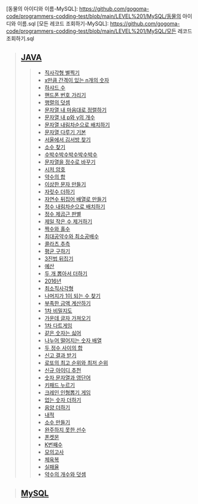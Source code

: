 <!-- level-1 -->
[link-level-1-JAVA]: https://github.com/gogoma-code/programmers-codding-test/tree/main/LEVEL%201/JAVA
[link-level-1-MySQL]: https://github.com/gogoma-code/programmers-codding-test/tree/main/LEVEL%201/MySQL

<!-- level-1-JAVA -->
[직사각형 별찍기]: https://github.com/gogoma-code/programmers-codding-test/blob/main/LEVEL%201/JAVA/직사각형%20별찍기.java
[x만큼 간격이 있는 n개의 숫자]: https://github.com/gogoma-code/programmers-codding-test/blob/main/LEVEL%201/JAVA/x만큼%20간격이%20있는%20n개의%20숫자.java
[하샤드 수]: https://github.com/gogoma-code/programmers-codding-test/blob/main/LEVEL%201/JAVA/하샤드%20수.java
[핸드폰 번호 가리기]: https://github.com/gogoma-code/programmers-codding-test/blob/main/LEVEL%201/JAVA/핸드폰%20번호%20가리기.java
[행렬의 덧셈]: https://github.com/gogoma-code/programmers-codding-test/blob/main/LEVEL%201/JAVA/행렬의%20덧셈.java
[문자열 내 마음대로 정렬하기]: https://github.com/gogoma-code/programmers-codding-test/blob/main/LEVEL%201/JAVA/문자열%20내%20마음대로%20정렬하기.java
[문자열 내 p와 y의 개수]: https://github.com/gogoma-code/programmers-codding-test/blob/main/LEVEL%201/JAVA/문자열%20내%20p와%20y의%20개수.java
[문자열 내림차순으로 배치하기]: https://github.com/gogoma-code/programmers-codding-test/blob/main/LEVEL%201/JAVA/문자열%20내림차순으로%20배치하기.java
[문자열 다루기 기본]: https://github.com/gogoma-code/programmers-codding-test/blob/main/LEVEL%201/JAVA/문자열%20다루기%20기본.java
[서울에서 김서방 찾기]: https://github.com/gogoma-code/programmers-codding-test/blob/main/LEVEL%201/JAVA/서울에서%20김서방%20찾기.java
[소수 찾기]: https://github.com/gogoma-code/programmers-codding-test/blob/main/LEVEL%201/JAVA/소수%20찾기.java
[수박수박수박수박수박수]: https://github.com/gogoma-code/programmers-codding-test/blob/main/LEVEL%201/JAVA/수박수박수박수박수박수.java
[문자열을 정수로 바꾸기]: https://github.com/gogoma-code/programmers-codding-test/blob/main/LEVEL%201/JAVA/문자열을%20정수로%20바꾸기.java
[시저 암호]: https://github.com/gogoma-code/programmers-codding-test/blob/main/LEVEL%201/JAVA/시저%20암호.java
[약수의 합]: https://github.com/gogoma-code/programmers-codding-test/blob/main/LEVEL%201/JAVA/약수의%20합.java
[이상한 문자 만들기]: https://github.com/gogoma-code/programmers-codding-test/blob/main/LEVEL%201/JAVA/이상한%20문자%20만들기.java
[자릿수 더하기]: https://github.com/gogoma-code/programmers-codding-test/blob/main/LEVEL%201/JAVA/자릿수%20더하기.java
[자연수 뒤집어 배열로 만들기]: https://github.com/gogoma-code/programmers-codding-test/blob/main/LEVEL%201/JAVA/자연수%20뒤집어%20배열로%20만들기.java
[정수 내림차순으로 배치하기]: https://github.com/gogoma-code/programmers-codding-test/blob/main/LEVEL%201/JAVA/정수%20내림차순으로%20배치하기.java
[정수 제곱근 판별]: https://github.com/gogoma-code/programmers-codding-test/blob/main/LEVEL%201/JAVA/정수%20제곱근%20판별.java
[제일 작은 수 제거하기]: https://github.com/gogoma-code/programmers-codding-test/blob/main/LEVEL%201/JAVA/제일%20작은%20수%20제거하기.java
[짝수와 홀수]: https://github.com/gogoma-code/programmers-codding-test/blob/main/LEVEL%201/JAVA/짝수와%20홀수.java
[최대공약수와 최소공배수]: https://github.com/gogoma-code/programmers-codding-test/blob/main/LEVEL%201/JAVA/최대공약수와%20최소공배수.java
[콜라츠 추측]: https://github.com/gogoma-code/programmers-codding-test/blob/main/LEVEL%201/JAVA/콜라츠%20추측.java
[평균 구하기]: https://github.com/gogoma-code/programmers-codding-test/blob/main/LEVEL%201/JAVA/평균%20구하기.java
[3진법 뒤집기]: https://github.com/gogoma-code/programmers-codding-test/blob/main/LEVEL%201/JAVA/3진법%20뒤집기.java
[예산]: https://github.com/gogoma-code/programmers-codding-test/blob/main/LEVEL%201/JAVA/예산.java
[두 개 뽑아서 더하기]: https://github.com/gogoma-code/programmers-codding-test/blob/main/LEVEL%201/JAVA/두%20개%20뽑아서%20더하기.java
[2016년]: https://github.com/gogoma-code/programmers-codding-test/blob/main/LEVEL%201/JAVA/2016년.java
[최소직사각형]: https://github.com/gogoma-code/programmers-codding-test/blob/main/LEVEL%201/JAVA/최소직사각형.java
[나머지가 1이 되는 수 찾기]: https://github.com/gogoma-code/programmers-codding-test/blob/main/LEVEL%201/JAVA/나머지가%201이%20되는%20수%20찾기.java
[부족한 금액 계산하기]: https://github.com/gogoma-code/programmers-codding-test/blob/main/LEVEL%201/JAVA/부족한%20금액%20계산하기.java
[1차 비밀지도]: https://github.com/gogoma-code/programmers-codding-test/blob/main/LEVEL%201/JAVA/1차%20비밀지도.java
[가운데 글자 가져오기]: https://github.com/gogoma-code/programmers-codding-test/blob/main/LEVEL%201/JAVA/가운데%20글자%20가져오기.java
[1차 다트게임]: https://github.com/gogoma-code/programmers-codding-test/blob/main/LEVEL%201/JAVA/1차%20다트게임.java
[같은 숫자는 싫어]: https://github.com/gogoma-code/programmers-codding-test/blob/main/LEVEL%201/JAVA/같은%20숫자는%20싫어.java
[나누어 떨어지는 숫자 배열]: https://github.com/gogoma-code/programmers-codding-test/blob/main/LEVEL%201/JAVA/나누어%20떨어지는%20숫자%20배열.java
[두 정수 사이의 합]: https://github.com/gogoma-code/programmers-codding-test/blob/main/LEVEL%201/JAVA/두%20정수%20사이의%20합.java
[신고 결과 받기]: https://github.com/gogoma-code/programmers-codding-test/blob/main/LEVEL%201/JAVA/신고%20결과%20받기.java
[로또의 최고 순위와 최저 순위]: https://github.com/gogoma-code/programmers-codding-test/blob/main/LEVEL%201/JAVA/로또의%20최고%20순위와%20최저%20순위.java
[신규 아이디 추천]: https://github.com/gogoma-code/programmers-codding-test/blob/main/LEVEL%201/JAVA/신규%20아이디%20추천.java
[숫자 문자열과 영단어]: https://github.com/gogoma-code/programmers-codding-test/blob/main/LEVEL%201/JAVA/숫자%20문자열과%20영단어.java
[키패드 누르기]: https://github.com/gogoma-code/programmers-codding-test/blob/main/LEVEL%201/JAVA/키패드%20누르기.java
[크레인 인형뽑기 게임]: https://github.com/gogoma-code/programmers-codding-test/blob/main/LEVEL%201/JAVA/크레인%20인형뽑기%20게임.java
[없는 숫자 더하기]: https://github.com/gogoma-code/programmers-codding-test/blob/main/LEVEL%201/JAVA/없는%20숫자%20더하기.java
[음양 더하기]: https://github.com/gogoma-code/programmers-codding-test/blob/main/LEVEL%201/JAVA/음양%20더하기.java
[내적]: https://github.com/gogoma-code/programmers-codding-test/blob/main/LEVEL%201/JAVA/내적.java
[소수 만들기]: https://github.com/gogoma-code/programmers-codding-test/blob/main/LEVEL%201/JAVA/소수%20만들기.java
[완주하지 못한 선수]: https://github.com/gogoma-code/programmers-codding-test/blob/main/LEVEL%201/JAVA/완주하지%20못한%20선수.java
[폰켓몬]: https://github.com/gogoma-code/programmers-codding-test/blob/main/LEVEL%201/JAVA/폰켓몬.java
[K번째수]: https://github.com/gogoma-code/programmers-codding-test/blob/main/LEVEL%201/JAVA/K번째수.java
[모의고사]: https://github.com/gogoma-code/programmers-codding-test/blob/main/LEVEL%201/JAVA/모의고사.java
[체육복]: https://github.com/gogoma-code/programmers-codding-test/blob/main/LEVEL%201/JAVA/체육복.java
[실패율]: https://github.com/gogoma-code/programmers-codding-test/blob/main/LEVEL%201/JAVA/실패율.java
[약수의 개수와 덧셈]: https://github.com/gogoma-code/programmers-codding-test/blob/main/LEVEL%201/JAVA/약수의%20개수와%20덧셈.java

<!-- level-1-MySQL -->
[동물의 아이디와 이름-MySQL]: https://github.com/gogoma-code/programmers-codding-test/blob/main/LEVEL%201/MySQL/동물의 아이디와 이름.sql
[모든 레코드 조회하기-MySQL]: https://github.com/gogoma-code/programmers-codding-test/blob/main/LEVEL%201/MySQL/모든 레코드 조회하기.sql

> ## [JAVA][link-level-1-JAVA]
> > * [직사각형 별찍기][직사각형 별찍기]
> > * [x만큼 간격이 있는 n개의 숫자][x만큼 간격이 있는 n개의 숫자]
> > * [하샤드 수][하샤드 수]
> > * [핸드폰 번호 가리기][핸드폰 번호 가리기]
> > * [행렬의 덧셈][행렬의 덧셈]
> > * [문자열 내 마음대로 정렬하기][문자열 내 마음대로 정렬하기]
> > * [문자열 내 p와 y의 개수][문자열 내 p와 y의 개수]
> > * [문자열 내림차순으로 배치하기][문자열 내림차순으로 배치하기]
> > * [문자열 다루기 기본][문자열 다루기 기본]
> > * [서울에서 김서방 찾기][서울에서 김서방 찾기]
> > * [소수 찾기][소수 찾기]
> > * [수박수박수박수박수박수][수박수박수박수박수박수]
> > * [문자열을 정수로 바꾸기][문자열을 정수로 바꾸기]
> > * [시저 암호][시저 암호]
> > * [약수의 합][약수의 합]
> > * [이상한 문자 만들기][이상한 문자 만들기]
> > * [자릿수 더하기][자릿수 더하기]
> > * [자연수 뒤집어 배열로 만들기][자연수 뒤집어 배열로 만들기]
> > * [정수 내림차순으로 배치하기][정수 내림차순으로 배치하기]
> > * [정수 제곱근 판별][정수 제곱근 판별]
> > * [제일 작은 수 제거하기][제일 작은 수 제거하기]
> > * [짝수와 홀수][짝수와 홀수]
> > * [최대공약수와 최소공배수][최대공약수와 최소공배수]
> > * [콜라츠 추측][콜라츠 추측]
> > * [평균 구하기][평균 구하기]
> > * [3진법 뒤집기][3진법 뒤집기]
> > * [예산][예산]
> > * [두 개 뽑아서 더하기][두 개 뽑아서 더하기]
> > * [2016년][2016년]
> > * [최소직사각형][최소직사각형]
> > * [나머지가 1이 되는 수 찾기][나머지가 1이 되는 수 찾기]
> > * [부족한 금액 계산하기][부족한 금액 계산하기]
> > * [1차 비밀지도][1차 비밀지도]
> > * [가운데 글자 가져오기][가운데 글자 가져오기]
> > * [1차 다트게임][1차 다트게임]
> > * [같은 숫자는 싫어][같은 숫자는 싫어]
> > * [나누어 떨어지는 숫자 배열][나누어 떨어지는 숫자 배열]
> > * [두 정수 사이의 합][두 정수 사이의 합]
> > * [신고 결과 받기][신고 결과 받기]
> > * [로또의 최고 순위와 최저 순위][로또의 최고 순위와 최저 순위]
> > * [신규 아이디 추천][신규 아이디 추천]
> > * [숫자 문자열과 영단어][숫자 문자열과 영단어]
> > * [키패드 누르기][키패드 누르기]
> > * [크레인 인형뽑기 게임][크레인 인형뽑기 게임]
> > * [없는 숫자 더하기][없는 숫자 더하기]
> > * [음양 더하기][음양 더하기]
> > * [내적][내적]
> > * [소수 만들기][소수 만들기]
> > * [완주하지 못한 선수][완주하지 못한 선수]
> > * [폰켓몬][폰켓몬]
> > * [K번째수][K번째수]
> > * [모의고사][모의고사]
> > * [체육복][체육복]
> > * [실패율][실패율]
> > * [약수의 개수와 덧셈][약수의 개수와 덧셈]

> ## [MySQL][link-level-1-MySQL]
